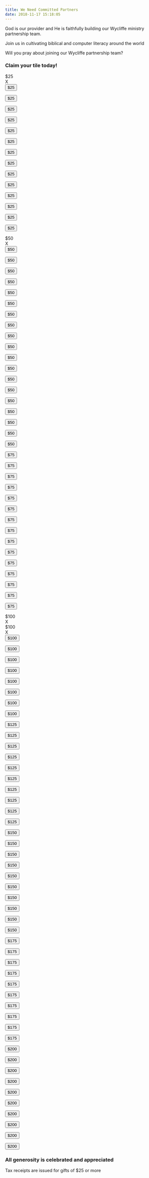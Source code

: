 ```yaml
---
title: We Need Committed Partners
date: 2018-11-17 15:18:05
---
```


God is our provider and He is faithfully building our Wycliffe ministry partnership team.

Join us in cultivating biblical and computer literacy around the world

Will you pray about joining our Wycliffe partnership team?

### Claim your tile today!

<article class="wrapper">
  <!-- 250 -->
  <section>
    <!-- Brock and Merry Jo -->
    <div class="amount">
      $25
    </div>
    <div class="x">
      X
    </div>
  </section>
  <section>
    <form action="https://www.wycliffe.ca/projects/dan-bidulock/"
          enctype="multipart/form-data" method="post">
      <input type="hidden" value="25" name="wpneo_donate_amount_field">
      <input type="hidden" value="2984" name="add-to-cart">
      <button type="submit" class="donate">$25</button>
    </form>
  </section>
  <section>
    <form action="https://www.wycliffe.ca/projects/dan-bidulock/"
          enctype="multipart/form-data" method="post">
      <input type="hidden" value="25" name="wpneo_donate_amount_field">
      <input type="hidden" value="2984" name="add-to-cart">
      <button type="submit" class="donate">$25</button>
    </form>
  </section>
  <section>
    <form action="https://www.wycliffe.ca/projects/dan-bidulock/"
          enctype="multipart/form-data" method="post">
      <input type="hidden" value="25" name="wpneo_donate_amount_field">
      <input type="hidden" value="2984" name="add-to-cart">
      <button type="submit" class="donate">$25</button>
    </form>
  </section>
  <section>
    <form action="https://www.wycliffe.ca/projects/dan-bidulock/"
          enctype="multipart/form-data" method="post">
      <input type="hidden" value="25" name="wpneo_donate_amount_field">
      <input type="hidden" value="2984" name="add-to-cart">
      <button type="submit" class="donate">$25</button>
    </form>
  </section>
  <section>
    <form action="https://www.wycliffe.ca/projects/dan-bidulock/"
          enctype="multipart/form-data" method="post">
      <input type="hidden" value="25" name="wpneo_donate_amount_field">
      <input type="hidden" value="2984" name="add-to-cart">
      <button type="submit" class="donate">$25</button>
    </form>
  </section>
  <section>
    <form action="https://www.wycliffe.ca/projects/dan-bidulock/"
          enctype="multipart/form-data" method="post">
      <input type="hidden" value="25" name="wpneo_donate_amount_field">
      <input type="hidden" value="2984" name="add-to-cart">
      <button type="submit" class="donate">$25</button>
    </form>
  </section>
  <section>
    <form action="https://www.wycliffe.ca/projects/dan-bidulock/"
          enctype="multipart/form-data" method="post">
      <input type="hidden" value="25" name="wpneo_donate_amount_field">
      <input type="hidden" value="2984" name="add-to-cart">
      <button type="submit" class="donate">$25</button>
    </form>
  </section>
  <section>
    <form action="https://www.wycliffe.ca/projects/dan-bidulock/"
          enctype="multipart/form-data" method="post">
      <input type="hidden" value="25" name="wpneo_donate_amount_field">
      <input type="hidden" value="2984" name="add-to-cart">
      <button type="submit" class="donate">$25</button>
    </form>
  </section>
  <section>
    <form action="https://www.wycliffe.ca/projects/dan-bidulock/"
          enctype="multipart/form-data" method="post">
      <input type="hidden" value="25" name="wpneo_donate_amount_field">
      <input type="hidden" value="2984" name="add-to-cart">
      <button type="submit" class="donate">$25</button>
    </form>
  </section>

  <!-- 375 -->
  <section>
    <form action="https://www.wycliffe.ca/projects/dan-bidulock/"
          enctype="multipart/form-data" method="post">
      <input type="hidden" value="25" name="wpneo_donate_amount_field">
      <input type="hidden" value="2984" name="add-to-cart">
      <button type="submit" class="donate">$25</button>
    </form>
  </section>
  <section>
    <form action="https://www.wycliffe.ca/projects/dan-bidulock/"
          enctype="multipart/form-data" method="post">
      <input type="hidden" value="25" name="wpneo_donate_amount_field">
      <input type="hidden" value="2984" name="add-to-cart">
      <button type="submit" class="donate">$25</button>
    </form>
  </section>
  <section>
    <form action="https://www.wycliffe.ca/projects/dan-bidulock/"
          enctype="multipart/form-data" method="post">
      <input type="hidden" value="25" name="wpneo_donate_amount_field">
      <input type="hidden" value="2984" name="add-to-cart">
      <button type="submit" class="donate">$25</button>
    </form>
  </section>
  <section>
    <form action="https://www.wycliffe.ca/projects/dan-bidulock/"
          enctype="multipart/form-data" method="post">
      <input type="hidden" value="25" name="wpneo_donate_amount_field">
      <input type="hidden" value="2984" name="add-to-cart">
      <button type="submit" class="donate">$25</button>
    </form>
  </section>
  <section>
    <form action="https://www.wycliffe.ca/projects/dan-bidulock/"
          enctype="multipart/form-data" method="post">
      <input type="hidden" value="25" name="wpneo_donate_amount_field">
      <input type="hidden" value="2984" name="add-to-cart">
      <button type="submit" class="donate">$25</button>
    </form>
  </section>
  <section>
    <!-- Ben and Flora -->
    <div class="amount">
      $50
    </div>
    <div class="x">
      X
    </div>
  </section>
  <section>
    <form action="https://www.wycliffe.ca/projects/dan-bidulock/"
          enctype="multipart/form-data" method="post">
      <input type="hidden" value="50" name="wpneo_donate_amount_field">
      <input type="hidden" value="2984" name="add-to-cart">
      <button type="submit" class="donate">$50</button>
    </form>
  </section>
  <section>
    <form action="https://www.wycliffe.ca/projects/dan-bidulock/"
          enctype="multipart/form-data" method="post">
      <input type="hidden" value="50" name="wpneo_donate_amount_field">
      <input type="hidden" value="2984" name="add-to-cart">
      <button type="submit" class="donate">$50</button>
    </form>
  </section>
  <section>
    <form action="https://www.wycliffe.ca/projects/dan-bidulock/"
          enctype="multipart/form-data" method="post">
      <input type="hidden" value="50" name="wpneo_donate_amount_field">
      <input type="hidden" value="2984" name="add-to-cart">
      <button type="submit" class="donate">$50</button>
    </form>
  </section>
  <section>
    <form action="https://www.wycliffe.ca/projects/dan-bidulock/"
          enctype="multipart/form-data" method="post">
      <input type="hidden" value="50" name="wpneo_donate_amount_field">
      <input type="hidden" value="2984" name="add-to-cart">
      <button type="submit" class="donate">$50</button>
    </form>
  </section>

  <!-- 500 -->
  <section>
    <form action="https://www.wycliffe.ca/projects/dan-bidulock/"
          enctype="multipart/form-data" method="post">
      <input type="hidden" value="50" name="wpneo_donate_amount_field">
      <input type="hidden" value="2984" name="add-to-cart">
      <button type="submit" class="donate">$50</button>
    </form>
  </section>
  <section>
    <form action="https://www.wycliffe.ca/projects/dan-bidulock/"
          enctype="multipart/form-data" method="post">
      <input type="hidden" value="50" name="wpneo_donate_amount_field">
      <input type="hidden" value="2984" name="add-to-cart">
      <button type="submit" class="donate">$50</button>
    </form>
  </section>
  <section>
    <form action="https://www.wycliffe.ca/projects/dan-bidulock/"
          enctype="multipart/form-data" method="post">
      <input type="hidden" value="50" name="wpneo_donate_amount_field">
      <input type="hidden" value="2984" name="add-to-cart">
      <button type="submit" class="donate">$50</button>
    </form>
  </section>
  <section>
    <form action="https://www.wycliffe.ca/projects/dan-bidulock/"
          enctype="multipart/form-data" method="post">
      <input type="hidden" value="50" name="wpneo_donate_amount_field">
      <input type="hidden" value="2984" name="add-to-cart">
      <button type="submit" class="donate">$50</button>
    </form>
  </section>
  <section>
    <form action="https://www.wycliffe.ca/projects/dan-bidulock/"
          enctype="multipart/form-data" method="post">
      <input type="hidden" value="50" name="wpneo_donate_amount_field">
      <input type="hidden" value="2984" name="add-to-cart">
      <button type="submit" class="donate">$50</button>
    </form>
  </section>
  <section>
    <form action="https://www.wycliffe.ca/projects/dan-bidulock/"
          enctype="multipart/form-data" method="post">
      <input type="hidden" value="50" name="wpneo_donate_amount_field">
      <input type="hidden" value="2984" name="add-to-cart">
      <button type="submit" class="donate">$50</button>
    </form>
  </section>
  <section>
    <form action="https://www.wycliffe.ca/projects/dan-bidulock/"
          enctype="multipart/form-data" method="post">
      <input type="hidden" value="50" name="wpneo_donate_amount_field">
      <input type="hidden" value="2984" name="add-to-cart">
      <button type="submit" class="donate">$50</button>
    </form>
  </section>
  <section>
    <form action="https://www.wycliffe.ca/projects/dan-bidulock/"
          enctype="multipart/form-data" method="post">
      <input type="hidden" value="50" name="wpneo_donate_amount_field">
      <input type="hidden" value="2984" name="add-to-cart">
      <button type="submit" class="donate">$50</button>
    </form>
  </section>
  <section>
    <form action="https://www.wycliffe.ca/projects/dan-bidulock/"
          enctype="multipart/form-data" method="post">
      <input type="hidden" value="50" name="wpneo_donate_amount_field">
      <input type="hidden" value="2984" name="add-to-cart">
      <button type="submit" class="donate">$50</button>
    </form>
  </section>
  <section>
    <form action="https://www.wycliffe.ca/projects/dan-bidulock/"
          enctype="multipart/form-data" method="post">
      <input type="hidden" value="50" name="wpneo_donate_amount_field">
      <input type="hidden" value="2984" name="add-to-cart">
      <button type="submit" class="donate">$50</button>
    </form>
  </section>

  <!-- 625 -->
  <section>
    <form action="https://www.wycliffe.ca/projects/dan-bidulock/"
          enctype="multipart/form-data" method="post">
      <input type="hidden" value="50" name="wpneo_donate_amount_field">
      <input type="hidden" value="2984" name="add-to-cart">
      <button type="submit" class="donate">$50</button>
    </form>
  </section>
  <section>
    <form action="https://www.wycliffe.ca/projects/dan-bidulock/"
          enctype="multipart/form-data" method="post">
      <input type="hidden" value="50" name="wpneo_donate_amount_field">
      <input type="hidden" value="2984" name="add-to-cart">
      <button type="submit" class="donate">$50</button>
    </form>
  </section>
  <section>
    <form action="https://www.wycliffe.ca/projects/dan-bidulock/"
          enctype="multipart/form-data" method="post">
      <input type="hidden" value="50" name="wpneo_donate_amount_field">
      <input type="hidden" value="2984" name="add-to-cart">
      <button type="submit" class="donate">$50</button>
    </form>
  </section>
  <section>
    <form action="https://www.wycliffe.ca/projects/dan-bidulock/"
          enctype="multipart/form-data" method="post">
      <input type="hidden" value="50" name="wpneo_donate_amount_field">
      <input type="hidden" value="2984" name="add-to-cart">
      <button type="submit" class="donate">$50</button>
    </form>
  </section>
  <section>
    <form action="https://www.wycliffe.ca/projects/dan-bidulock/"
          enctype="multipart/form-data" method="post">
      <input type="hidden" value="50" name="wpneo_donate_amount_field">
      <input type="hidden" value="2984" name="add-to-cart">
      <button type="submit" class="donate">$50</button>
    </form>
  </section>
  <section>
    <form action="https://www.wycliffe.ca/projects/dan-bidulock/"
          enctype="multipart/form-data" method="post">
      <input type="hidden" value="75" name="wpneo_donate_amount_field">
      <input type="hidden" value="2984" name="add-to-cart">
      <button type="submit" class="donate">$75</button>
    </form>
  </section>
  <section>
    <form action="https://www.wycliffe.ca/projects/dan-bidulock/"
          enctype="multipart/form-data" method="post">
      <input type="hidden" value="75" name="wpneo_donate_amount_field">
      <input type="hidden" value="2984" name="add-to-cart">
      <button type="submit" class="donate">$75</button>
    </form>
  </section>
  <section>
    <form action="https://www.wycliffe.ca/projects/dan-bidulock/"
          enctype="multipart/form-data" method="post">
      <input type="hidden" value="75" name="wpneo_donate_amount_field">
      <input type="hidden" value="2984" name="add-to-cart">
      <button type="submit" class="donate">$75</button>
    </form>
  </section>
  <section>
    <form action="https://www.wycliffe.ca/projects/dan-bidulock/"
          enctype="multipart/form-data" method="post">
      <input type="hidden" value="75" name="wpneo_donate_amount_field">
      <input type="hidden" value="2984" name="add-to-cart">
      <button type="submit" class="donate">$75</button>
    </form>
  </section>
  <section>
    <form action="https://www.wycliffe.ca/projects/dan-bidulock/"
          enctype="multipart/form-data" method="post">
      <input type="hidden" value="75" name="wpneo_donate_amount_field">
      <input type="hidden" value="2984" name="add-to-cart">
      <button type="submit" class="donate">$75</button>
    </form>
  </section>

  <!-- 750 -->
  <section>
    <form action="https://www.wycliffe.ca/projects/dan-bidulock/"
          enctype="multipart/form-data" method="post">
      <input type="hidden" value="75" name="wpneo_donate_amount_field">
      <input type="hidden" value="2984" name="add-to-cart">
      <button type="submit" class="donate">$75</button>
    </form>
  </section>
  <section>
    <form action="https://www.wycliffe.ca/projects/dan-bidulock/"
          enctype="multipart/form-data" method="post">
      <input type="hidden" value="75" name="wpneo_donate_amount_field">
      <input type="hidden" value="2984" name="add-to-cart">
      <button type="submit" class="donate">$75</button>
    </form>
  </section>
  <section>
    <form action="https://www.wycliffe.ca/projects/dan-bidulock/"
          enctype="multipart/form-data" method="post">
      <input type="hidden" value="75" name="wpneo_donate_amount_field">
      <input type="hidden" value="2984" name="add-to-cart">
      <button type="submit" class="donate">$75</button>
    </form>
  </section>
  <section>
    <form action="https://www.wycliffe.ca/projects/dan-bidulock/"
          enctype="multipart/form-data" method="post">
      <input type="hidden" value="75" name="wpneo_donate_amount_field">
      <input type="hidden" value="2984" name="add-to-cart">
      <button type="submit" class="donate">$75</button>
    </form>
  </section>
  <section>
    <form action="https://www.wycliffe.ca/projects/dan-bidulock/"
          enctype="multipart/form-data" method="post">
      <input type="hidden" value="75" name="wpneo_donate_amount_field">
      <input type="hidden" value="2984" name="add-to-cart">
      <button type="submit" class="donate">$75</button>
    </form>
  </section>
  <section>
    <form action="https://www.wycliffe.ca/projects/dan-bidulock/"
          enctype="multipart/form-data" method="post">
      <input type="hidden" value="75" name="wpneo_donate_amount_field">
      <input type="hidden" value="2984" name="add-to-cart">
      <button type="submit" class="donate">$75</button>
    </form>
  </section>
  <section>
    <form action="https://www.wycliffe.ca/projects/dan-bidulock/"
          enctype="multipart/form-data" method="post">
      <input type="hidden" value="75" name="wpneo_donate_amount_field">
      <input type="hidden" value="2984" name="add-to-cart">
      <button type="submit" class="donate">$75</button>
    </form>
  </section>
  <section>
    <form action="https://www.wycliffe.ca/projects/dan-bidulock/"
          enctype="multipart/form-data" method="post">
      <input type="hidden" value="75" name="wpneo_donate_amount_field">
      <input type="hidden" value="2984" name="add-to-cart">
      <button type="submit" class="donate">$75</button>
    </form>
  </section>
  <section>
    <form action="https://www.wycliffe.ca/projects/dan-bidulock/"
          enctype="multipart/form-data" method="post">
      <input type="hidden" value="75" name="wpneo_donate_amount_field">
      <input type="hidden" value="2984" name="add-to-cart">
      <button type="submit" class="donate">$75</button>
    </form>
  </section>
  <section>
    <form action="https://www.wycliffe.ca/projects/dan-bidulock/"
          enctype="multipart/form-data" method="post">
      <input type="hidden" value="75" name="wpneo_donate_amount_field">
      <input type="hidden" value="2984" name="add-to-cart">
      <button type="submit" class="donate">$75</button>
    </form>
  </section>

  <!-- 1000 -->
  <section>
    <!-- Daniel & Judy Stuehrenber -->
    <div class="amount">
      $100
    </div>
    <div class="x">
      X
    </div>
  </section>
  <section>
    <!-- Don & Marg Bowen -->
    <div class="amount">
      $100
    </div>
    <div class="x">
      X
    </div>
  </section>
  <section>
    <form action="https://www.wycliffe.ca/projects/dan-bidulock/"
          enctype="multipart/form-data" method="post">
      <input type="hidden" value="100" name="wpneo_donate_amount_field">
      <input type="hidden" value="2984" name="add-to-cart">
      <button type="submit" class="donate">$100</button>
    </form>
  </section>
  <section>
    <form action="https://www.wycliffe.ca/projects/dan-bidulock/"
          enctype="multipart/form-data" method="post">
      <input type="hidden" value="100" name="wpneo_donate_amount_field">
      <input type="hidden" value="2984" name="add-to-cart">
      <button type="submit" class="donate">$100</button>
    </form>
  </section>
  <section>
    <form action="https://www.wycliffe.ca/projects/dan-bidulock/"
          enctype="multipart/form-data" method="post">
      <input type="hidden" value="100" name="wpneo_donate_amount_field">
      <input type="hidden" value="2984" name="add-to-cart">
      <button type="submit" class="donate">$100</button>
    </form>
  </section>
  <section>
    <form action="https://www.wycliffe.ca/projects/dan-bidulock/"
          enctype="multipart/form-data" method="post">
      <input type="hidden" value="100" name="wpneo_donate_amount_field">
      <input type="hidden" value="2984" name="add-to-cart">
      <button type="submit" class="donate">$100</button>
    </form>
  </section>
  <section>
    <form action="https://www.wycliffe.ca/projects/dan-bidulock/"
          enctype="multipart/form-data" method="post">
      <input type="hidden" value="100" name="wpneo_donate_amount_field">
      <input type="hidden" value="2984" name="add-to-cart">
      <button type="submit" class="donate">$100</button>
    </form>
  </section>
  <section>
    <form action="https://www.wycliffe.ca/projects/dan-bidulock/"
          enctype="multipart/form-data" method="post">
      <input type="hidden" value="100" name="wpneo_donate_amount_field">
      <input type="hidden" value="2984" name="add-to-cart">
      <button type="submit" class="donate">$100</button>
    </form>
  </section>
  <section>
    <form action="https://www.wycliffe.ca/projects/dan-bidulock/"
          enctype="multipart/form-data" method="post">
      <input type="hidden" value="100" name="wpneo_donate_amount_field">
      <input type="hidden" value="2984" name="add-to-cart">
      <button type="submit" class="donate">$100</button>
    </form>
  </section>
  <section>
    <form action="https://www.wycliffe.ca/projects/dan-bidulock/"
          enctype="multipart/form-data" method="post">
      <input type="hidden" value="100" name="wpneo_donate_amount_field">
      <input type="hidden" value="2984" name="add-to-cart">
      <button type="submit" class="donate">$100</button>
    </form>
  </section>

  <!-- 1250 -->
  <section>
    <form action="https://www.wycliffe.ca/projects/dan-bidulock/"
          enctype="multipart/form-data" method="post">
      <input type="hidden" value="125" name="wpneo_donate_amount_field">
      <input type="hidden" value="2984" name="add-to-cart">
      <button type="submit" class="donate">$125</button>
    </form>
  </section>
  <section>
    <form action="https://www.wycliffe.ca/projects/dan-bidulock/"
          enctype="multipart/form-data" method="post">
      <input type="hidden" value="125" name="wpneo_donate_amount_field">
      <input type="hidden" value="2984" name="add-to-cart">
      <button type="submit" class="donate">$125</button>
    </form>
  </section>
  <section>
    <form action="https://www.wycliffe.ca/projects/dan-bidulock/"
          enctype="multipart/form-data" method="post">
      <input type="hidden" value="125" name="wpneo_donate_amount_field">
      <input type="hidden" value="2984" name="add-to-cart">
      <button type="submit" class="donate">$125</button>
    </form>
  </section>
  <section>
    <form action="https://www.wycliffe.ca/projects/dan-bidulock/"
          enctype="multipart/form-data" method="post">
      <input type="hidden" value="125" name="wpneo_donate_amount_field">
      <input type="hidden" value="2984" name="add-to-cart">
      <button type="submit" class="donate">$125</button>
    </form>
  </section>
  <section>
    <form action="https://www.wycliffe.ca/projects/dan-bidulock/"
          enctype="multipart/form-data" method="post">
      <input type="hidden" value="125" name="wpneo_donate_amount_field">
      <input type="hidden" value="2984" name="add-to-cart">
      <button type="submit" class="donate">$125</button>
    </form>
  </section>
  <section>
    <form action="https://www.wycliffe.ca/projects/dan-bidulock/"
          enctype="multipart/form-data" method="post">
      <input type="hidden" value="125" name="wpneo_donate_amount_field">
      <input type="hidden" value="2984" name="add-to-cart">
      <button type="submit" class="donate">$125</button>
    </form>
  </section>
  <section>
    <form action="https://www.wycliffe.ca/projects/dan-bidulock/"
          enctype="multipart/form-data" method="post">
      <input type="hidden" value="125" name="wpneo_donate_amount_field">
      <input type="hidden" value="2984" name="add-to-cart">
      <button type="submit" class="donate">$125</button>
    </form>
  </section>
  <section>
    <form action="https://www.wycliffe.ca/projects/dan-bidulock/"
          enctype="multipart/form-data" method="post">
      <input type="hidden" value="125" name="wpneo_donate_amount_field">
      <input type="hidden" value="2984" name="add-to-cart">
      <button type="submit" class="donate">$125</button>
    </form>
  </section>
  <section>
    <form action="https://www.wycliffe.ca/projects/dan-bidulock/"
          enctype="multipart/form-data" method="post">
      <input type="hidden" value="125" name="wpneo_donate_amount_field">
      <input type="hidden" value="2984" name="add-to-cart">
      <button type="submit" class="donate">$125</button>
    </form>
  </section>
  <section>
    <form action="https://www.wycliffe.ca/projects/dan-bidulock/"
          enctype="multipart/form-data" method="post">
      <input type="hidden" value="125" name="wpneo_donate_amount_field">
      <input type="hidden" value="2984" name="add-to-cart">
      <button type="submit" class="donate">$125</button>
    </form>
  </section>

  <!-- 1500 -->
  <section>
    <form action="https://www.wycliffe.ca/projects/dan-bidulock/"
          enctype="multipart/form-data" method="post">
      <input type="hidden" value="150" name="wpneo_donate_amount_field">
      <input type="hidden" value="2984" name="add-to-cart">
      <button type="submit" class="donate">$150</button>
    </form>
  </section>
  <section>
    <form action="https://www.wycliffe.ca/projects/dan-bidulock/"
          enctype="multipart/form-data" method="post">
      <input type="hidden" value="150" name="wpneo_donate_amount_field">
      <input type="hidden" value="2984" name="add-to-cart">
      <button type="submit" class="donate">$150</button>
    </form>
  </section>
  <section>
    <form action="https://www.wycliffe.ca/projects/dan-bidulock/"
          enctype="multipart/form-data" method="post">
      <input type="hidden" value="150" name="wpneo_donate_amount_field">
      <input type="hidden" value="2984" name="add-to-cart">
      <button type="submit" class="donate">$150</button>
    </form>
  </section>
  <section>
    <form action="https://www.wycliffe.ca/projects/dan-bidulock/"
          enctype="multipart/form-data" method="post">
      <input type="hidden" value="150" name="wpneo_donate_amount_field">
      <input type="hidden" value="2984" name="add-to-cart">
      <button type="submit" class="donate">$150</button>
    </form>
  </section>
  <section>
    <form action="https://www.wycliffe.ca/projects/dan-bidulock/"
          enctype="multipart/form-data" method="post">
      <input type="hidden" value="150" name="wpneo_donate_amount_field">
      <input type="hidden" value="2984" name="add-to-cart">
      <button type="submit" class="donate">$150</button>
    </form>
  </section>
  <section>
    <form action="https://www.wycliffe.ca/projects/dan-bidulock/"
          enctype="multipart/form-data" method="post">
      <input type="hidden" value="150" name="wpneo_donate_amount_field">
      <input type="hidden" value="2984" name="add-to-cart">
      <button type="submit" class="donate">$150</button>
    </form>
  </section>
  <section>
    <form action="https://www.wycliffe.ca/projects/dan-bidulock/"
          enctype="multipart/form-data" method="post">
      <input type="hidden" value="150" name="wpneo_donate_amount_field">
      <input type="hidden" value="2984" name="add-to-cart">
      <button type="submit" class="donate">$150</button>
    </form>
  </section>
  <section>
    <form action="https://www.wycliffe.ca/projects/dan-bidulock/"
          enctype="multipart/form-data" method="post">
      <input type="hidden" value="150" name="wpneo_donate_amount_field">
      <input type="hidden" value="2984" name="add-to-cart">
      <button type="submit" class="donate">$150</button>
    </form>
  </section>
  <section>
    <form action="https://www.wycliffe.ca/projects/dan-bidulock/"
          enctype="multipart/form-data" method="post">
      <input type="hidden" value="150" name="wpneo_donate_amount_field">
      <input type="hidden" value="2984" name="add-to-cart">
      <button type="submit" class="donate">$150</button>
    </form>
  </section>
  <section>
    <form action="https://www.wycliffe.ca/projects/dan-bidulock/"
          enctype="multipart/form-data" method="post">
      <input type="hidden" value="150" name="wpneo_donate_amount_field">
      <input type="hidden" value="2984" name="add-to-cart">
      <button type="submit" class="donate">$150</button>
    </form>
  </section>

  <!-- 1750 -->
  <section>
    <form action="https://www.wycliffe.ca/projects/dan-bidulock/"
          enctype="multipart/form-data" method="post">
      <input type="hidden" value="175" name="wpneo_donate_amount_field">
      <input type="hidden" value="2984" name="add-to-cart">
      <button type="submit" class="donate">$175</button>
    </form>
  </section>
  <section>
    <form action="https://www.wycliffe.ca/projects/dan-bidulock/"
          enctype="multipart/form-data" method="post">
      <input type="hidden" value="175" name="wpneo_donate_amount_field">
      <input type="hidden" value="2984" name="add-to-cart">
      <button type="submit" class="donate">$175</button>
    </form>
  </section>
  <section>
    <form action="https://www.wycliffe.ca/projects/dan-bidulock/"
          enctype="multipart/form-data" method="post">
      <input type="hidden" value="175" name="wpneo_donate_amount_field">
      <input type="hidden" value="2984" name="add-to-cart">
      <button type="submit" class="donate">$175</button>
    </form>
  </section>
  <section>
    <form action="https://www.wycliffe.ca/projects/dan-bidulock/"
          enctype="multipart/form-data" method="post">
      <input type="hidden" value="175" name="wpneo_donate_amount_field">
      <input type="hidden" value="2984" name="add-to-cart">
      <button type="submit" class="donate">$175</button>
    </form>
  </section>
  <section>
    <form action="https://www.wycliffe.ca/projects/dan-bidulock/"
          enctype="multipart/form-data" method="post">
      <input type="hidden" value="175" name="wpneo_donate_amount_field">
      <input type="hidden" value="2984" name="add-to-cart">
      <button type="submit" class="donate">$175</button>
    </form>
  </section>
  <section>
    <form action="https://www.wycliffe.ca/projects/dan-bidulock/"
          enctype="multipart/form-data" method="post">
      <input type="hidden" value="175" name="wpneo_donate_amount_field">
      <input type="hidden" value="2984" name="add-to-cart">
      <button type="submit" class="donate">$175</button>
    </form>
  </section>
  <section>
    <form action="https://www.wycliffe.ca/projects/dan-bidulock/"
          enctype="multipart/form-data" method="post">
      <input type="hidden" value="175" name="wpneo_donate_amount_field">
      <input type="hidden" value="2984" name="add-to-cart">
      <button type="submit" class="donate">$175</button>
    </form>
  </section>
  <section>
    <form action="https://www.wycliffe.ca/projects/dan-bidulock/"
          enctype="multipart/form-data" method="post">
      <input type="hidden" value="175" name="wpneo_donate_amount_field">
      <input type="hidden" value="2984" name="add-to-cart">
      <button type="submit" class="donate">$175</button>
    </form>
  </section>
  <section>
    <form action="https://www.wycliffe.ca/projects/dan-bidulock/"
          enctype="multipart/form-data" method="post">
      <input type="hidden" value="175" name="wpneo_donate_amount_field">
      <input type="hidden" value="2984" name="add-to-cart">
      <button type="submit" class="donate">$175</button>
    </form>
  </section>
  <section>
    <form action="https://www.wycliffe.ca/projects/dan-bidulock/"
          enctype="multipart/form-data" method="post">
      <input type="hidden" value="175" name="wpneo_donate_amount_field">
      <input type="hidden" value="2984" name="add-to-cart">
      <button type="submit" class="donate">$175</button>
    </form>
  </section>

  <!-- 2000 -->
  <section>
    <form action="https://www.wycliffe.ca/projects/dan-bidulock/"
          enctype="multipart/form-data" method="post">
      <input type="hidden" value="200" name="wpneo_donate_amount_field">
      <input type="hidden" value="2984" name="add-to-cart">
      <button type="submit" class="donate">$200</button>
    </form>
  </section>
  <section>
    <form action="https://www.wycliffe.ca/projects/dan-bidulock/"
          enctype="multipart/form-data" method="post">
      <input type="hidden" value="200" name="wpneo_donate_amount_field">
      <input type="hidden" value="2984" name="add-to-cart">
      <button type="submit" class="donate">$200</button>
    </form>
  </section>
  <section>
    <form action="https://www.wycliffe.ca/projects/dan-bidulock/"
          enctype="multipart/form-data" method="post">
      <input type="hidden" value="200" name="wpneo_donate_amount_field">
      <input type="hidden" value="2984" name="add-to-cart">
      <button type="submit" class="donate">$200</button>
    </form>
  </section>
  <section>
    <form action="https://www.wycliffe.ca/projects/dan-bidulock/"
          enctype="multipart/form-data" method="post">
      <input type="hidden" value="200" name="wpneo_donate_amount_field">
      <input type="hidden" value="2984" name="add-to-cart">
      <button type="submit" class="donate">$200</button>
    </form>
  </section>
  <section>
    <form action="https://www.wycliffe.ca/projects/dan-bidulock/"
          enctype="multipart/form-data" method="post">
      <input type="hidden" value="200" name="wpneo_donate_amount_field">
      <input type="hidden" value="2984" name="add-to-cart">
      <button type="submit" class="donate">$200</button>
    </form>
  </section>
  <section>
    <form action="https://www.wycliffe.ca/projects/dan-bidulock/"
          enctype="multipart/form-data" method="post">
      <input type="hidden" value="200" name="wpneo_donate_amount_field">
      <input type="hidden" value="2984" name="add-to-cart">
      <button type="submit" class="donate">$200</button>
    </form>
  </section>
  <section>
    <form action="https://www.wycliffe.ca/projects/dan-bidulock/"
          enctype="multipart/form-data" method="post">
      <input type="hidden" value="200" name="wpneo_donate_amount_field">
      <input type="hidden" value="2984" name="add-to-cart">
      <button type="submit" class="donate">$200</button>
    </form>
  </section>
  <section>
    <form action="https://www.wycliffe.ca/projects/dan-bidulock/"
          enctype="multipart/form-data" method="post">
      <input type="hidden" value="200" name="wpneo_donate_amount_field">
      <input type="hidden" value="2984" name="add-to-cart">
      <button type="submit" class="donate">$200</button>
    </form>
  </section>
  <section>
    <form action="https://www.wycliffe.ca/projects/dan-bidulock/"
          enctype="multipart/form-data" method="post">
      <input type="hidden" value="200" name="wpneo_donate_amount_field">
      <input type="hidden" value="2984" name="add-to-cart">
      <button type="submit" class="donate">$200</button>
    </form>
  </section>
  <section>
    <form action="https://www.wycliffe.ca/projects/dan-bidulock/"
          enctype="multipart/form-data" method="post">
      <input type="hidden" value="200" name="wpneo_donate_amount_field">
      <input type="hidden" value="2984" name="add-to-cart">
      <button type="submit" class="donate">$200</button>
    </form>
  </section>
</article>
  
### All generosity is celebrated and appreciated

<!--
<a href="https://wycliffe.ca/projects/dan-bidulock" target="_blank">
  <h3>Click to make a one-time donation</h3>
</a>
<a href="https://wycliffe.ca/projects/dan-bidulock">
  <img class="logo" src="/images/wycliffe-logo.png">
</a>
-->

Tax receipts are issued for gifts of $25 or more

